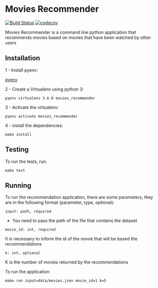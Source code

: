 # Movies Recommender

[![Build Status](https://travis-ci.org/nicolasmota/movies-recommender.svg?branch=master)](https://travis-ci.org/nicolasmota/movies-recommender)
[![codecov](https://codecov.io/gh/nicolasmota/movies-recommender/branch/master/graph/badge.svg)](https://codecov.io/gh/nicolasmota/movies-recommender)

Movies Recommender is a command line python application that recommends movies based on movies that have been watched by other users

## Installation

1 - Install pyenv:

[pyenv](https://github.com/pyenv/pyenv#installation)

2 - Create a Virtualenv using python 3:

```
pyenv virtualenv 3.6.0 movies_recommender
``` 

3 - Activate the virtualenv:

```
pyenv activate movies_recommender
```

4 - install the dependencies:

```
make install
```

## Testing

To run the tests, run:
```
make test
```

## Running

To run the recommendation application, there are some parameters, they are in the following format (parameter, type, optional):

`
input: path, required
`

* You need to pass the path of the file that contains the dataset

`
movie_id: int, required
`

It is necessary to inform the id of the movie that will be based the recommendations

`
k: int, optional
`

K is the number of movies returned by the recommendations


To run the application:
```
make run input=data/movies.json movie_id=1 k=5
```
